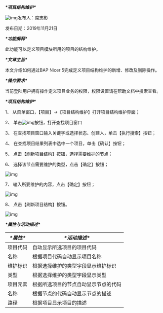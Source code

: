 ***\*项目结构维护\****

![img](file:///C:\Users\ADMINI~1\AppData\Local\Temp\ksohtml\wpsF2EC.tmp.png)发布人：席志彬

发布日期：2019年11月21日

***\*功能解释\****

此功能可以定义项目模块所用的项目的结构维护。

***\*文章主旨\****

本文介绍如何通过BAP Nicer 5完成定义项目结构维护的新增、修改及删除操作。

***\*操作要求\****

当前登陆用户拥有操作定义项目业务的权限，权限设置请在帮助文档中搜索查看。

***\*项目结构维护\****

1、 从菜单窗口，【项目】->【项目结构维护】打开项目结构维护界面；

2、 单击![img](file:///C:\Users\ADMINI~1\AppData\Local\Temp\ksohtml\wpsF2ED.tmp.jpg)按钮，打开查找项目窗口

3、 在查找项目窗口输入关键字或选择状态、创建人，单击【执行搜索】按钮；

4、 在查找项目结果列表中选中一个项目，单击【确认】按钮；

5、 点击【刷新项目结构】按钮，选择需要维护的节点；

6、 选择该节点需要维护的类型，点击【确定】按钮；

![img](file:///C:\Users\ADMINI~1\AppData\Local\Temp\ksohtml\wpsF2FE.tmp.jpg) 

7、 输入所要维护的内容，点击【确定】按钮；

![img](file:///C:\Users\ADMINI~1\AppData\Local\Temp\ksohtml\wpsF2FF.tmp.jpg) 

8、 点击【刷新项目结构】按钮。

![img](file:///C:\Users\ADMINI~1\AppData\Local\Temp\ksohtml\wpsF300.tmp.jpg) 

***\*属性与活动描述\****

| ***\*属性\**** | ***\*活动描述\****                   |
| -------------- | ------------------------------------ |
| 项目代码       | 自动显示所选项目的项目代码           |
| 名称           | 根据项目代码自动显示项目名称         |
| 维护标识       | 根据选择维护的类型字段显示维护标识   |
| 类型           | 根据选择维护的类型字段显示类型       |
| 项目元素       | 根据所选项目的节点自动显示节点的代码 |
| 名称           | 根据节点的代码自动显示节点的描述     |
| 路径           | 根据项目显示项目的描述               |

 